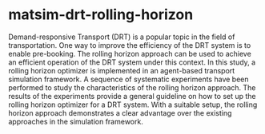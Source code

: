 # matsim-drt-rolling-horizon

Demand-responsive Transport (DRT) is a popular topic in the field of transportation. One way to improve the efficiency of the DRT system is to enable pre-booking. The rolling horizon approach can be used to achieve an efficient operation of the DRT system under this context. In this study, a rolling horizon optimizer is implemented in an agent-based transport simulation framework. A sequence of systematic experiments have been performed to study the characteristics of the rolling horizon approach. The results of the experiments provide a general guideline on how to set up the rolling horizon optimizer for a DRT system. With a suitable setup, the rolling horizon approach demonstrates a clear advantage over the existing approaches in the simulation framework.
